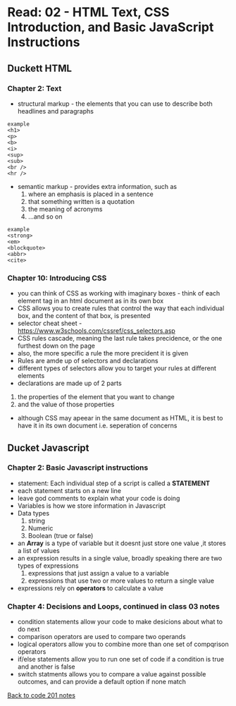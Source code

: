 # Read: 02 - HTML Text, CSS Introduction, and Basic JavaScript Instructions

## Duckett HTML

### Chapter 2: Text

- structural markup - the elements that you can use to describe both headlines and paragraphs

```
example
<h1>
<p>
<b>
<i>
<sup>
<sub>
<br />
<hr />
```

- semantic markup - provides extra information, such as 
  1. where an emphasis is placed in a sentence
  1. that something written is a quotation
  1. the meaning of acronyms
  1. ...and so on

```
example
<strong>
<em>
<blockquote>
<abbr>
<cite>
```

### Chapter 10: Introducing CSS

 - you can think of CSS as working with imaginary boxes - think of each element tag in an html document as in its own box
 - CSS allows you to create rules that control the way that each individual box, and the content of that box, is presented
 - selector cheat sheet - https://www.w3schools.com/cssref/css_selectors.asp
 - CSS rules cascade, meaning the last rule takes precidence, or the one furthest down on the page
 - also, the more specific a rule the more precident it is given
 - Rules are amde up of selectors and declarations
 - different types of selectors allow you to target your rules at different elements
 - declarations are made up of 2 parts
  1. the properties of the element that you want to change
  1. and the value of those properties
- although CSS may apeear in the same document as HTML, it is best to have it in its own document i.e. seperation of concerns

## Ducket Javascript

### Chapter 2: Basic Javascript instructions

- statement: Each individual step of a script is called a **STATEMENT**
- each statement starts on a new line
- leave god comments to explain what your code is doing
- Variables is how we store information in Javascript
- Data types
  1. string
  1. Numeric
  1. Boolean (true or false)
- an **Array** is a type of variable but it doesnt just store one value ,it stores a list of values
- an expression results in a single value, broadly speaking there are two types of expressions
  1. expressions that just assign a value to a variable
  1. expressions that use two or more values to return a single value
- expressions rely on **operators** to calculate a value

### Chapter 4: Decisions and Loops, continued in class 03 notes

- condition statements allow your code to make desicions about what to do next
- comparison operators are used to compare two operands
- logical operators allow you to combine more than one set of compqrison operators
- if/else statements allow you to run one set of code if a condition is true and another is false
- switch statments allows you to compare a value against possible outcomes, and can provide a default option if none match


[Back to code 201 notes](201.md)
